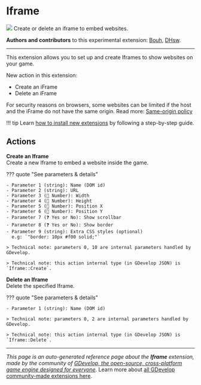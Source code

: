 # Iframe

<img src="https://resources.gdevelop-app.com/assets/Icons/iframe-array-outline.svg" class="extension-icon"></img>
Create or delete an iframe to embed websites.

**Authors and contributors** to this experimental extension: [Bouh](https://gd.games/Bouh), [DHsw](https://gd.games/DHsw).

---

This extension allows you to set up and create Iframes to show websites on your game.

New action in this extension:

- Create an iFrame
- Delete an iFrame

For security reasons on browsers, some websites can be limited if the host and the iFrame do not have the same origin. 
Read more: [Same-origin policy](https://developer.mozilla.org/en-US/docs/Web/Security/Same-origin_policy)

!!! tip
    Learn [how to install new extensions](/gdevelop5/extensions/search) by following a step-by-step guide.

## Actions

**Create an Iframe**  
Create a new Iframe to embed a website inside the game.

??? quote "See parameters & details"

    - Parameter 1 (string): Name (DOM id)
    - Parameter 2 (string): URL
    - Parameter 3 (🔢 Number): Width
    - Parameter 4 (🔢 Number): Height
    - Parameter 5 (🔢 Number): Position X
    - Parameter 6 (🔢 Number): Position Y
    - Parameter 7 (❓ Yes or No): Show scrollbar
    - Parameter 8 (❓ Yes or No): Show border
    - Parameter 9 (string): Extra CSS styles (optional)
      e.g: `"border: 10px #f00 solid;"`

    > Technical note: parameters 0, 10 are internal parameters handled by GDevelop.

    > Technical note: this action internal type (in GDevelop JSON) is `Iframe::Create`.

**Delete an Iframe**  
Delete the specified Iframe.

??? quote "See parameters & details"

    - Parameter 1 (string): Name (DOM id)

    > Technical note: parameters 0, 2 are internal parameters handled by GDevelop.

    > Technical note: this action internal type (in GDevelop JSON) is `Iframe::Delete`.




---

*This page is an auto-generated reference page about the **Iframe** extension, made by the community of [GDevelop, the open-source, cross-platform game engine designed for everyone](https://gdevelop.io/).* Learn more about [all GDevelop community-made extensions here](/gdevelop5/extensions).